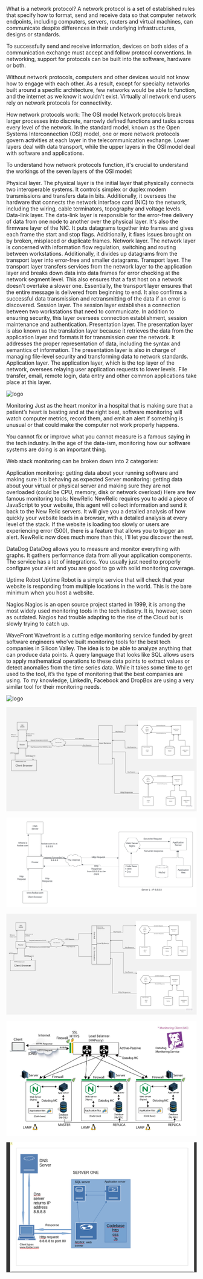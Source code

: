 What is a network protocol?
A network protocol is a set of established rules that specify how to format, send and receive data so that computer network endpoints, including computers, servers, routers and virtual machines, can communicate despite differences in their underlying infrastructures, designs or standards.

To successfully send and receive information, devices on both sides of a communication exchange must accept and follow protocol conventions. In networking, support for protocols can be built into the software, hardware or both.

Without network protocols, computers and other devices would not know how to engage with each other. As a result, except for specialty networks built around a specific architecture, few networks would be able to function, and the internet as we know it wouldn't exist. Virtually all network end users rely on network protocols for connectivity.

How network protocols work: The OSI model
Network protocols break larger processes into discrete, narrowly defined functions and tasks across every level of the network. In the standard model, known as the Open Systems Interconnection (OSI) model, one or more network protocols govern activities at each layer in the telecommunication exchange. Lower layers deal with data transport, while the upper layers in the OSI model deal with software and applications.

To understand how network protocols function, it's crucial to understand the workings of the seven layers of the OSI model:

Physical layer. The physical layer is the initial layer that physically connects two interoperable systems. It controls simplex or duplex modem transmissions and transfers data in bits. Additionally, it oversees the hardware that connects the network interface card (NIC) to the network, including the wiring, cable terminators, topography and voltage levels.
Data-link layer. The data-link layer is responsible for the error-free delivery of data from one node to another over the physical layer. It's also the firmware layer of the NIC. It puts datagrams together into frames and gives each frame the start and stop flags. Additionally, it fixes issues brought on by broken, misplaced or duplicate frames.
Network layer. The network layer is concerned with information flow regulation, switching and routing between workstations. Additionally, it divides up datagrams from the transport layer into error-free and smaller datagrams.
Transport layer. The transport layer transfers services from the network layer to the application layer and breaks down data into data frames for error checking at the network segment level. This also ensures that a fast host on a network doesn't overtake a slower one. Essentially, the transport layer ensures that the entire message is delivered from beginning to end. It also confirms a successful data transmission and retransmitting of the data if an error is discovered.
Session layer. The session layer establishes a connection between two workstations that need to communicate. In addition to ensuring security, this layer oversees connection establishment, session maintenance and authentication.
Presentation layer. The presentation layer is also known as the translation layer because it retrieves the data from the application layer and formats it for transmission over the network. It addresses the proper representation of data, including the syntax and semantics of information. The presentation layer is also in charge of managing file-level security and transforming data to network standards.
Application layer. The application layer, which is the top layer of the network, oversees relaying user application requests to lower levels. File transfer, email, remote login, data entry and other common applications take place at this layer.

![logo](https://cdn.ttgtmedia.com/rms/onlineImages/networking-osi_layer.png)




Monitoring
Just as the heart monitor in a hospital that is making sure that a patient’s heart is beating and at the right beat, software monitoring will watch computer metrics, record them, and emit an alert if something is unusual or that could make the computer not work properly happens.

You cannot fix or improve what you cannot measure is a famous saying in the tech industry. In the age of the data-ism, monitoring how our software systems are doing is an important thing.

Web stack monitoring can be broken down into 2 categories:

Application monitoring: getting data about your running software and making sure it is behaving as expected
Server monitoring: getting data about your virtual or physical server and making sure they are not overloaded (could be CPU, memory, disk or network overload)
Here are few famous monitoring tools:
NewRelic
NewRelic requires you to add a piece of JavaScript to your website, this agent will collect information and send it back to the New Relic servers. It will give you a detailed analysis of how quickly your website loads in a browser, with a detailed analysis at every level of the stack. If the website is loading too slowly or users are experiencing error (500), there is a feature that allows you to trigger an alert. NewRelic now does much more than this, I’ll let you discover the rest.

DataDog
DataDog allows you to measure and monitor everything with graphs. It gathers performance data from all your application components. The service has a lot of integrations. You usually just need to properly configure your alert and you are good to go with solid monitoring coverage.

Uptime Robot
Uptime Robot is a simple service that will check that your website is responding from multiple locations in the world. This is the bare minimum when you host a website.

Nagios
Nagios is an open source project started in 1999, it is among the most widely used monitoring tools in the tech industry. It is, however, seen as outdated. Nagios had trouble adapting to the rise of the Cloud but is slowly trying to catch up.

WaveFront
Wavefront is a cutting edge monitoring service funded by great software engineers who’ve built monitoring tools for the best tech companies in Silicon Valley. The idea is to be able to analyze anything that can produce data points. A query language that looks like SQL allows users to apply mathematical operations to these data points to extract values or detect anomalies from the time series data. While it takes some time to get used to the tool, it’s the type of monitoring that the best companies are using. To my knowledge, LinkedIn, Facebook and DropBox are using a very similar tool for their monitoring needs.



![logo](https://upload.wikimedia.org/wikipedia/commons/thumb/8/82/LAMP_software_bundle.svg/420px-LAMP_software_bundle.svg.png)

![Alt text](image.png)

![Alt text](image-1.png)

![Alt text](image-2.png)

![Alt text](image-3.png)

![Alt text](image-4.png)


